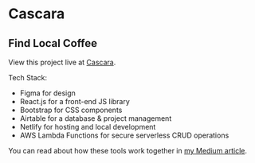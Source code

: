 [](cascara-screenshot.JPG)

# Cascara
## Find Local Coffee

View this project live at [Cascara](https://getcascara.com/). 

Tech Stack:
- Figma for design
- React.js for a front-end JS library
- Bootstrap for CSS components
- Airtable for a database & project management
- Netlify for hosting and local development
- AWS Lambda Functions for secure serverless CRUD operations

You can read about how these tools work together in [my Medium article](https://medium.com/@murphystude/up-and-running-with-netlify-airtable-and-react-428959473cf0).
